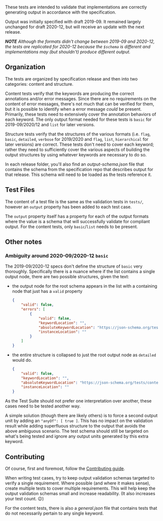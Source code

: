 These tests are intended to validate that implementations are correctly generating output in accordance with the specification.

Output was initially specified with draft 2019-09.  It remained largely unchanged for draft 2020-12, but will receive an update with the next release.

***NOTE** Although the formats didn't change between 2019-09 and 2020-12, the tests are replicated for 2020-12 because the `$schema` is different and implementations may (but shouldn't) produce different output.*

## Organization

The tests are organized by specification release and then into two categories: content and structure.

Content tests verify that the keywords are producing the correct annotations and/or error messages.  Since there are no requirements on the content of error messages, there's not much that can be verified for them, but it is possible to identify when a error message _could_ be present.  Primarily, these tests need to extensively cover the annotation behaviors of each keyword.  The only output format needed for these tests is `basic` for 2019-09/2020/12 and `list` for later versions.

Structure tests verify that the structures of the various formats (i.e. `flag`, `basic`, `detailed`, `verbose` for 2019/2020 and `flag`, `list`, `hierarchical` for later versions) are correct.  These tests don't need to cover each keyword; rather they need to sufficiently cover the various aspects of building the output structures by using whatever keywords are necessary to do so.

In each release folder, you'll also find an _output-schema.json_ file that contains the schema from the specification repo that describes output for that release.  This schema will need to be loaded as the tests reference it.

## Test Files

The content of a test file is the same as the validation tests in `tests/`, however an `output` property has been added to each test case.

The `output` property itself has a property for each of the output formats where the value is a schema that will successfully validate for compliant output.  For the content tests, only `basic`/`list` needs to be present.

## Other notes

### Ambiguity around 2020-09/2020-12 `basic`

The 2019-09/2020-12 specs don't define the structure of `basic` very thoroughly.  Specifically there is a nuance where if the list contains a single output node, there are two possible structures, given the text:

- the output node for the root schema appears in the list with a containing node that just has a `valid` property
    ```json
    {
        "valid": false,
        "errors": [
            {
                "valid": false,
                "keywordLocation": "",
                "absoluteKeywordLocation": "https://json-schema.org/tests/content/draft2019-09/general/0",
                "instanceLocation": ""
            }
        ]
    }
    ```
- the entire structure is collapsed to just the root output node as `detailed` would do.
    ```json
    {
        "valid": false,
        "keywordLocation": "",
        "absoluteKeywordLocation": "https://json-schema.org/tests/content/draft2019-09/general/0",
        "instanceLocation": ""
    }
    ```
As the Test Suite should not prefer one interpretation over another, these cases need to be tested another way.

A simple solution (though there are likely others) is to force a second output unit by adding an `"anyOf": [ true ]`.  This has no impact on the validation result while adding superfluous structure to the output that avoids the above ambiguous scenario.  The test schema should still be targeted on what's being tested and ignore any output units generated by this extra keyword.

## Contributing

Of course, first and foremost, follow the [Contributing guide](/CONTRIBUTING.md).

When writing test cases, try to keep output validation schemas targeted to verify a single requirement.  Where possible (and where it makes sense), create multiple tests to cover multiple requirements.  This will help keep the output validation schemas small and increase readability.  (It also increases your test count. 😉)

For the content tests, there is also a _general.json_ file that contains tests that do not necessarily pertain to any single keyword.
<!-- This general.json file may be added to the structure tests later, but I haven't gotten to them yet, so I don't know. -->

